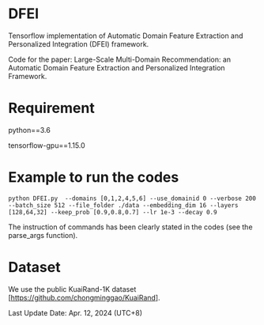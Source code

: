 # DFEI
Tensorflow implementation of Automatic Domain Feature Extraction and Personalized Integration (DFEI) framework.

Code for the paper:
Large-Scale Multi-Domain Recommendation: an Automatic Domain Feature Extraction and Personalized Integration Framework.

# Requirement
python==3.6

tensorflow-gpu==1.15.0

# Example to run the codes
```
python DFEI.py  --domains [0,1,2,4,5,6] --use_domainid 0 --verbose 200 --batch_size 512 --file_folder ./data --embedding_dim 16 --layers [128,64,32] --keep_prob [0.9,0.8,0.7] --lr 1e-3 --decay 0.9
```

The instruction of commands has been clearly stated in the codes (see the parse_args function).

# Dataset
We use the public KuaiRand-1K dataset [https://github.com/chongminggao/KuaiRand].

Last Update Date: Apr. 12, 2024 (UTC+8)
